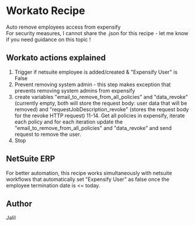 # Workato Recipe

Auto remove employees access from expensify</br>
For security measures, I cannot share the .json for this recipe - let me know if you need guidance on this topic !

## Workato actions explained

1. Trigger if netsuite employee is added/created & "Expensify User" is False
3. Prevent removing system admin - this step makes exception that prevents removing system admins from expensify
6. create variables "email_to_remove_from_all_policies" and "data_revoke" (currently empty, both will store the request body: user data that will be removed) and "requestJobDescription_revoke" (stores the request body for the revoke HTTP request)
11-14. Get all policies in expensify, iterate each policy and for each iteration update the "email_to_remove_from_all_policies" and "data_revoke" and send request to remove the user.
15. Stop

## NetSuite ERP

For better automation, this recipe works simultaneously with netsuite workflows that automatically set "Expensify User" as false once the employee termination date is <= today. 

## Author

Jalil

